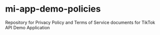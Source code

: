 # mi-app-demo-policies
Repository for Privacy Policy and Terms of Service documents for TikTok API Demo Application
